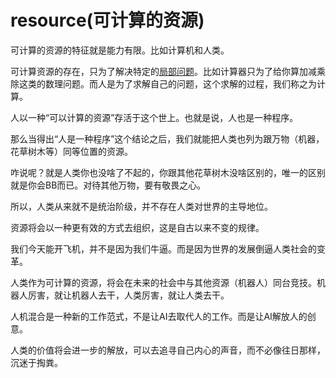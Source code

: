 # resource(可计算的资源)

可计算的资源的特征就是能力有限。比如计算机和人类。

可计算资源的存在，只为了解决特定的[局部问题](question.md)。比如计算器只为了给你算加减乘除这类的数理问题。而人是为了求解自己的问题，这个求解的过程，我们称之为计算。

人以一种“可以计算的资源”存活于这个世上。也就是说，人也是一种程序。

那么当得出“人是一种程序”这个结论之后，我们就能把人类也列为跟万物（机器，花草树木等）同等位置的资源。

咋说呢？就是人类你也没啥了不起的，你跟其他花草树木没啥区别的，唯一的区别就是你会BB而已。对待其他万物，要有敬畏之心。

所以，人类从来就不是统治阶级，并不存在人类对世界的主导地位。

资源将会以一种更有效的方式去组织，这是自古以来不变的规律。

我们今天能开飞机，并不是因为我们牛逼。而是因为世界的发展倒逼人类社会的变革。

人类作为可计算的资源，将会在未来的社会中与其他资源（机器人）同台竞技。机器人厉害，就让机器人去干，人类厉害，就让人类去干。

人机混合是一种新的工作范式，不是让AI去取代人的工作。而是让AI解放人的创意。

人类的价值将会进一步的解放，可以去追寻自己内心的声音，而不必像往日那样，沉迷于掏粪。
